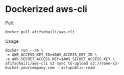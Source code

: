 # Dockerized aws-cli

Pull:
```
docker pull afifsohaili/aws-cli
```

Usage:
```
docker run --rm \
-e AWS_ACCESS_KEY_ID=$AWS_ACCESS_KEY_ID \
-e AWS_SECRET_ACCESS_KEY=$AWS_SECRET_ACCESS_KEY \
afifsohaili/aws-cli s3 sync to-upload s3://some-s3-bucket.yourcompany.com --acl=public-read
```
